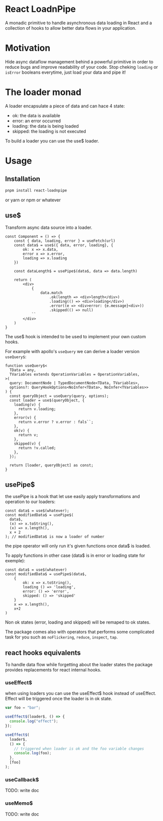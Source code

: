 # React LoadnPipe

A monadic primitive to handle asynchronous data loading in React and a collection of hooks to allow better data flows in your application.

# Motivation

Hide async dataflow management behind a powerful primitive in order to reduce bugs and improve readability of your code.
Stop cheking `loading` or `isError` booleans everytime, just load your data and pipe it!

# The loader monad

A loader encapsulate a piece of data and can hace 4 state:

- ok: the data is available
- error: an error occurred
- loading: the data is being loaded
- skipped: the loading is not executed

To build a loader you can use the use$ loader.

# Usage

## Installation

```bash
pnpm install react-loadnpipe
```

or yarn or npm or whatever

## use$

Transform async data source into a loader.

```tsx
const Component = () => {
    const { data, loading, error } = useFetch(url)
    const data$ = use$({ data, error, loading}, {
        ok: x => x.data,
        error x => x.error,
        loading => x.loading
    })

    const dataLength$ = usePipe$(data$, data => data.length)

    return (
        <div>
            {
                data.match
                    .ok(length => <div>length</div>)
                    .loading(() => <div>loading</div>)
                    .error((e => <div>error: {e.message}<div>))
                    .skipped(() => null)
            ``
        </div>
    )
}
```

The use$ hook is intended to be used to implement your own custom hooks.

For example with apollo's `useQuery` we can derive a loader version `useQuery$`:

```tsx
function useQuery$<
  TData = any,
  TVariables extends OperationVariables = OperationVariables,
>(
  query: DocumentNode | TypedDocumentNode<TData, TVariables>,
  options?: QueryHookOptions<NoInfer<TData>, NoInfer<TVariables>>
) {
  const queryObject = useQuery(query, options);
  const loader = use$(queryObject, {
    loading(v) {
      return v.loading;
    },
    error(v) {
      return v.error ? v.error : fals``;
    },
    ok(v) {
      return v;
    },
    skipped(v) {
      return !v.called;
    },
  });

  return [loader, queryObject] as const;
}
```

## usePipe$

the usePipe is a hook that let use easily apply transformations and operation to our loaders:

```tsx
const data$ = use$(whatever);
const modifiedData$ = usePipe$(
  data$,
  (x) => x.toString(),
  (x) => x.length(),
  x + 2
); // modifiedData$ is now a loader of number
```

the pipe operator will only run it's given functions once data$ is loaded.

To apply functions in other case (data$ is in error or loading state for exemple):

```tsx
const data$ = use$(whatever)
const modifiedData$ = usePipe$(data$,
    {
        ok: x => x.toString(),
        loading () => 'loading',
        error: () => 'error',
        skipped: () => 'skipped'
    }
    x => x.length(),
    x+2
)
```

Non ok states (error, loading and skipped) will be remaped to ok states.

The package comes also with operators that performs some complicated task for you such as `noFlickering`, `reduce`, `inspect`, `tap`.

## react hooks equivalents

To handle data flow while forgetting about the loader states the package provides replacements for react internal hooks.

### useEffect$

when using loaders you can use the useEffect$ hook instead of useEffect. Effect will be triggered once the loader is in ok state.

```jsx
var foo = "bar";

useEffect$(loader$, () => {
  console.log("effect");
});

useEffect$(
  loader$,
  () => {
    // triggered when loader is ok and the foo variable changes
    console.log(foo);
  },
  [foo]
);
```

### useCallback$

TODO: write doc

### useMemo$

TODO: write doc
